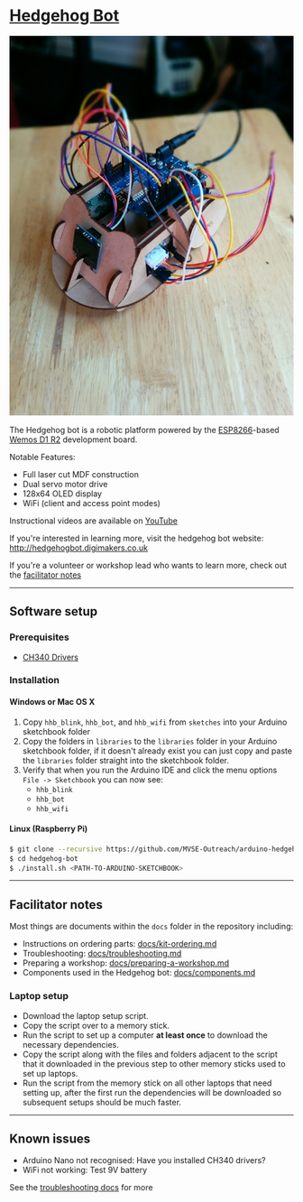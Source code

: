 # [Hedgehog Bot](http://hedgehogbot.digimakers.co.uk)

[![Hedgehog bot](./docs/media/bot/complete-bot.png)](http://hedgehogbot.digimakers.co.uk)

The Hedgehog bot is a robotic platform powered by the
[ESP8266](http://espressif.com/en/products/hardware/esp8266ex/overview)-based
[Wemos D1 R2](https://wiki.wemos.cc/products:d1:d1) development board.

Notable Features:
* Full laser cut MDF construction
* Dual servo motor drive
* 128x64 OLED display
* WiFi (client and access point modes)

Instructional videos are available on [YouTube](https://www.youtube.com/playlist?list=PLFSZW1PcP6gNI3f4X1cLMgz0ljdSJu5kU)

If you're interested in learning more, visit the hedgehog bot website:
http://hedgehogbot.digimakers.co.uk 

If you're a volunteer or workshop lead who wants to learn more, check out the
[facilitator notes](#facilitator-notes)

----

## Software setup

### Prerequisites

* [CH340 Drivers](http://www.nerdkits.com/usb-serial/ch341.php)

### Installation
#### Windows or Mac OS X
1. Copy `hhb_blink`, `hhb_bot`, and `hhb_wifi` from `sketches` into your Arduino sketchbook folder
2. Copy the folders in `libraries` to the `libraries` folder in your Arduino
   sketchbook folder, if it doesn't already exist you can just copy and paste
   the `libraries` folder straight into the sketchbook folder.
3. Verify that when you run the Arduino IDE and click the menu options `File -> Sketchbook`
   you can now see:
   - `hhb_blink`
   - `hhb_bot`
   - `hhb_wifi`

#### Linux (Raspberry Pi)

```sh
$ git clone --recursive https://github.com/MVSE-Outreach/arduino-hedgehog-bot.git hedgehog-bot
$ cd hedgehog-bot
$ ./install.sh <PATH-TO-ARDUINO-SKETCHBOOK>
```

----

## Facilitator notes

Most things are documents within the `docs` folder in the repository including:

* Instructions on ordering parts: [docs/kit-ordering.md](docs/kit-ordering.md)
* Troubleshooting: [docs/troubleshooting.md](docs/troubleshooting.md)
* Preparing a workshop: [docs/preparing-a-workshop.md](docs/preparing-a-workshop.md)
* Components used in the Hedgehog bot: [docs/components.md](docs/components.md)

### Laptop setup

* Download the laptop setup script.
* Copy the script over to a memory stick.
* Run the script to set up a computer **at least once** to download the
  necessary dependencies.
* Copy the script along with the files and folders adjacent to the script that
  it downloaded in the previous step to other memory sticks used to set up
  laptops.
* Run the script from the memory stick on all other laptops that need setting
  up, after the first run the dependencies will be downloaded so subsequent
  setups should be much faster.



----

## Known issues
- Arduino Nano not recognised: Have you installed CH340 drivers?
- WiFi not working: Test 9V battery

See the [troubleshooting docs](/docs/troubleshooting.md) for more
